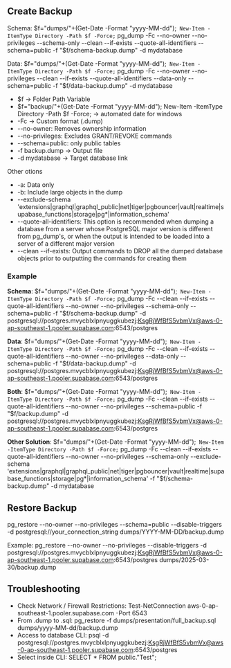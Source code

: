 ## Create Backup

Schema:
$f="dumps/"+(Get-Date -Format "yyyy-MM-dd");`
    New-Item -ItemType Directory -Path $f -Force;`
    pg_dump -Fc --no-owner --no-privileges --schema-only --clean --if-exists --quote-all-identifiers --schema=public -f "$f/schema-backup.dump" -d mydatabase

Data:
$f="dumps/"+(Get-Date -Format "yyyy-MM-dd");`
    New-Item -ItemType Directory -Path $f -Force;`
    pg_dump -Fc --no-owner --no-privileges --clean --if-exists --quote-all-identifiers --data-only --schema=public -f "$f/data-backup.dump" -d mydatabase

- $f → Folder Path Variable
- $f="backup/"+(Get-Date -Format "yyyy-MM-dd"); New-Item -ItemType Directory -Path $f -Force; → automated date for windows
- -Fc → Custom format (.dump)
- --no-owner: Removes ownership information
- --no-privileges: Excludes GRANT/REVOKE commands
- --schema=public: only public tables
- -f backup.dump → Output file
- -d mydatabase → Target database link

Other otions

- -a: Data only
- -b: Include large objects in the dump
- --exclude-schema 'extensions|graphql|graphql_public|net|tiger|pgbouncer|vault|realtime|supabase_functions|storage|pg\*|information_schema'
- --quote-all-identifiers: This option is recommended when dumping a database from a server whose PostgreSQL major version is different from pg_dump's, or when the output is intended to be loaded into a server of a different major version
- --clean --if-exists: Output commands to DROP all the dumped database objects prior to outputting the commands for creating them

### Example

**Schema**: $f="dumps/"+(Get-Date -Format "yyyy-MM-dd");`
    New-Item -ItemType Directory -Path $f -Force;`
    pg_dump -Fc --clean --if-exists --quote-all-identifiers --no-owner --no-privileges --schema-only --schema=public -f "$f/schema-backup.dump" -d postgresql://postgres.mvycblxlpnyuggkubezj:KsgRjWfBfS5vbmVx@aws-0-ap-southeast-1.pooler.supabase.com:6543/postgres

**Data**: $f="dumps/"+(Get-Date -Format "yyyy-MM-dd");`
    New-Item -ItemType Directory -Path $f -Force;`
    pg_dump -Fc --clean --if-exists --quote-all-identifiers --no-owner --no-privileges --data-only --schema=public -f "$f/data-backup.dump" -d postgresql://postgres.mvycblxlpnyuggkubezj:KsgRjWfBfS5vbmVx@aws-0-ap-southeast-1.pooler.supabase.com:6543/postgres

**Both**: $f="dumps/"+(Get-Date -Format "yyyy-MM-dd");`
    New-Item -ItemType Directory -Path $f -Force;`
    pg_dump -Fc --clean --if-exists --quote-all-identifiers --no-owner --no-privileges --schema=public -f "$f/backup.dump" -d postgresql://postgres.mvycblxlpnyuggkubezj:KsgRjWfBfS5vbmVx@aws-0-ap-southeast-1.pooler.supabase.com:6543/postgres

**Other Solution**: $f="dumps/"+(Get-Date -Format "yyyy-MM-dd");`
    New-Item -ItemType Directory -Path $f -Force;`
    pg_dump -Fc --clean --if-exists --quote-all-identifiers --no-owner --no-privileges --schema-only --exclude-schema 'extensions|graphql|graphql_public|net|tiger|pgbouncer|vault|realtime|supabase_functions|storage|pg*|information_schema' -f "$f/schema-backup.dump" -d mydatabase

## Restore Backup

pg_restore --no-owner --no-privileges --schema=public --disable-triggers -d postgresql://your_connection_string dumps/YYYY-MM-DD/backup.dump

Example: pg_restore --no-owner --no-privileges --disable-triggers -d postgresql://postgres.mvycblxlpnyuggkubezj:KsgRjWfBfS5vbmVx@aws-0-ap-southeast-1.pooler.supabase.com:6543/postgres dumps/2025-03-30/backup.dump

## Troubleshooting

- Check Network / Firewall Restrictions: Test-NetConnection aws-0-ap-southeast-1.pooler.supabase.com -Port 6543
- From .dump to .sql: pg_restore -f dumps/presentation/full_backup.sql dumps/yyyy-MM-dd/backup.dump
- Access to database CLI: psql -d postgresql://postgres.mvycblxlpnyuggkubezj:KsgRjWfBfS5vbmVx@aws-0-ap-southeast-1.pooler.supabase.com:6543/postgres
- Select inside CLI: SELECT \* FROM public."Test";
